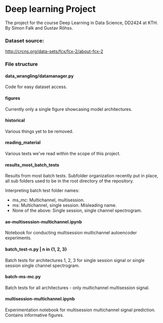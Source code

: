 # Deep learning Project
The project for the course Deep Learning in Data Science, DD2424 at KTH. 
By Simon Falk and Gustav Röhss. 

### Dataset source:
http://crcns.org/data-sets/fcx/fcx-2/about-fcx-2

### File structure

#### data_wrangling/datamanager.py
Code for easy dataset access.

#### figures
Currently only a single figure showcasing model architectures.

#### historical
Various things yet to be removed.

#### reading_material
Various texts we've read within the scope of this project.

#### results_most_batch_tests
Results from most batch tests. Subfolder organization recently put in place, all sub folders used to be in the root directory of the repository.

Interpreting batch test folder names:
<ul>
    <li>ms_mc: Multichannel, multisession. </li>
    <li>ms: Multichannel, single session. Misleading name.</li>
    <li>None of the above: Single session, single channel spectrogram.</li>
</ul>

#### ae-multisession-multichannel.ipynb
Notebook for conducting multisession multichannel autoencoder experiments.

#### batch_test-n.py | n in {1, 2, 3}
Batch tests for architectures 1, 2, 3 for single session signal or single session single channel spectrogram.

#### batch-ms-mc.py
Batch tests for all architectures - only multichannel multisession signal.

#### multisession-multichannel.ipynb
Experimentation notebook for multisession multichannel signal prediction. Contains informative figures.
